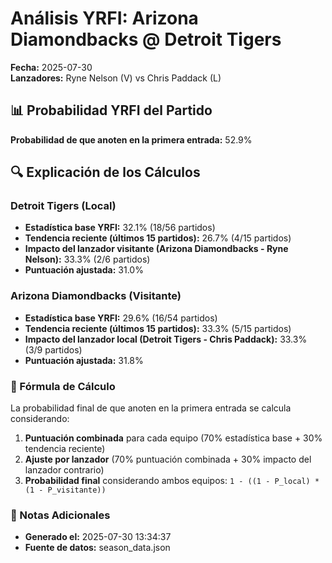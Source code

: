 # Análisis YRFI: Arizona Diamondbacks @ Detroit Tigers

**Fecha:** 2025-07-30  
**Lanzadores:** Ryne Nelson (V) vs Chris Paddack (L)

## 📊 Probabilidad YRFI del Partido

**Probabilidad de que anoten en la primera entrada:** 52.9%

## 🔍 Explicación de los Cálculos

### Detroit Tigers (Local)
- **Estadística base YRFI:** 32.1% (18/56 partidos)
- **Tendencia reciente (últimos 15 partidos):** 26.7% (4/15 partidos)
- **Impacto del lanzador visitante (Arizona Diamondbacks - Ryne Nelson):** 33.3% (2/6 partidos)
- **Puntuación ajustada:** 31.0%

### Arizona Diamondbacks (Visitante)
- **Estadística base YRFI:** 29.6% (16/54 partidos)
- **Tendencia reciente (últimos 15 partidos):** 33.3% (5/15 partidos)
- **Impacto del lanzador local (Detroit Tigers - Chris Paddack):** 33.3% (3/9 partidos)
- **Puntuación ajustada:** 31.8%

### 📝 Fórmula de Cálculo

La probabilidad final de que anoten en la primera entrada se calcula considerando:
1. **Puntuación combinada** para cada equipo (70% estadística base + 30% tendencia reciente)
2. **Ajuste por lanzador** (70% puntuación combinada + 30% impacto del lanzador contrario)
3. **Probabilidad final** considerando ambos equipos: `1 - ((1 - P_local) * (1 - P_visitante))`

### 📌 Notas Adicionales

- **Generado el:** 2025-07-30 13:34:37
- **Fuente de datos:** season_data.json
